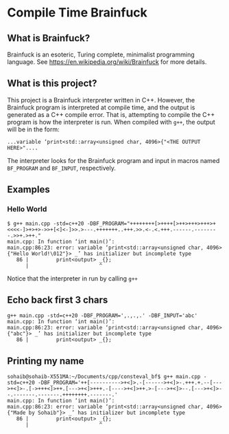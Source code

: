 # Compile Time Brainfuck

## What is Brainfuck?
Brainfuck is an esoteric, Turing complete, minimalist programming language. See https://en.wikipedia.org/wiki/Brainfuck for more details.

## What is this project?
This project is a Brainfuck interpreter written in C++. However, the Brainfuck program is interpreted at compile time, and the output is generated as a C++ compile error. That is, attempting to compile the C++ program is how the interpreter is run. When compiled with `g++`, the output will be in the form:
```
...variable ‘print<std::array<unsigned char, 4096>{"<THE OUTPUT HERE>"....
```

The interpreter looks for the Brainfuck program and input in macros named `BF_PROGRAM` and `BF_INPUT`, respectively.

## Examples

### Hello World
```
$ g++ main.cpp -std=c++20 -DBF_PROGRAM="++++++++[>++++[>++>+++>+++>+<<<<-]>+>+>->>+[<]<-]>>.>---.+++++++..+++.>>.<-.<.+++.------.--------.>>+.>++."
main.cpp: In function ‘int main()’:
main.cpp:86:23: error: variable ‘print<std::array<unsigned char, 4096>{"Hello World!\012"}> _’ has initializer but incomplete type
   86 |         print<output> _{};
      |                       ^
```
Notice that the interpreter in run by calling `g++`

## Echo back first 3 chars
```
g++ main.cpp -std=c++20 -DBF_PROGRAM=',.,.,.' -DBF_INPUT='abc'
main.cpp: In function ‘int main()’:
main.cpp:86:23: error: variable ‘print<std::array<unsigned char, 4096>{"abc"}> _’ has initializer but incomplete type
   86 |         print<output> _{};

```

## Printing my name
```
sohaib@sohaib-X551MA:~/Documents/cpp/consteval_bf$ g++ main.cpp -std=c++20 -DBF_PROGRAM='++[---------->+<]>.-[------>+<]>-.+++.+.--[--->+<]>-.[->+++<]>++.[--->+<]>+++.-[---->+<]>++.>-[--->+<]>--.[--->+<]>--.-------.-------.++++++++.-------.'
main.cpp: In function ‘int main()’:
main.cpp:86:23: error: variable ‘print<std::array<unsigned char, 4096>{"Made by Sohaib"}> _’ has initializer but incomplete type
   86 |         print<output> _{};
      |                       ^
```
